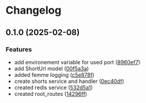 # Changelog

## 0.1.0 (2025-02-08)


### Features

* add environement variable for used port ([8960ef7](https://github.com/Realsnack/snacks-awesome-shortener/commit/8960ef70d92ea1122607cc37415ae3d862bb1072))
* add ShortUrl model ([00f5a3a](https://github.com/Realsnack/snacks-awesome-shortener/commit/00f5a3a01b438bfc27fce2a328380eeca02a89d6))
* added femme logging ([c5e878f](https://github.com/Realsnack/snacks-awesome-shortener/commit/c5e878f88f6acd2ce84de0144ceed31323b870de))
* create shorts service and handler ([0ec40df](https://github.com/Realsnack/snacks-awesome-shortener/commit/0ec40df0a40c96adce124af9c997fcb9440447f0))
* created redis service ([532d5a1](https://github.com/Realsnack/snacks-awesome-shortener/commit/532d5a1fa58bf8ab17d9d937264a010a0bd79b04))
* created root_routes ([14296ff](https://github.com/Realsnack/snacks-awesome-shortener/commit/14296ff1028b3082fe9e56e22aee94efc99ec1fd))

